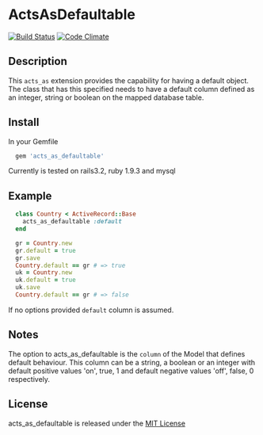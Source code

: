 # ActsAsDefaultable

[![Build Status](https://travis-ci.org/chief/acts_as_defaultable.png?branch=master)](https://travis-ci.org/chief/acts_as_defaultable)
[![Code Climate](https://codeclimate.com/github/chief/acts_as_defaultable.png)](https://codeclimate.com/github/chief/acts_as_defaultable)

## Description

This ``acts_as`` extension provides the capability for having a default object.
The class that has this specified needs to have a default column defined as an integer,
string or boolean on the mapped database table.

## Install

In your Gemfile

```ruby
  gem 'acts_as_defaultable'
```

Currently is tested on rails3.2, ruby 1.9.3 and mysql

## Example

```ruby
  class Country < ActiveRecord::Base
    acts_as_defaultable :default
  end

  gr = Country.new
  gr.default = true
  gr.save
  Country.default == gr # => true
  uk = Country.new
  uk.default = true
  uk.save
  Country.default == gr # => false
```

If no options provided `default` column is assumed.

## Notes

The option to acts_as_defaultable is the `column` of the Model that defines default
behaviour. This column can be a string, a boolean or an integer with default
positive values 'on', true, 1 and default negative values 'off', false, 0 respectively.


## License

acts_as_defaultable is released under the [MIT License](http://opensource.org/licenses/MIT)





